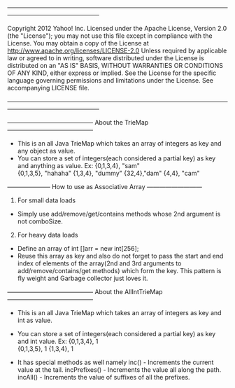 ———————————————————————————————————————————————————

Copyright 2012 Yahoo! Inc. Licensed under the Apache License, Version 2.0 (the "License"); 
you may not use this file except in compliance with the License. You may obtain a copy
 of the License at http://www.apache.org/licenses/LICENSE-2.0 Unless required by 
applicable law or agreed to in writing, software distributed under the License 
is distributed on an "AS IS" BASIS, WITHOUT WARRANTIES OR CONDITIONS OF ANY KIND, 
either express or implied. See the License for the specific language governing 
permissions and limitations under the License. See accompanying LICENSE file.

———————————————————————————————————————————————————

—————————————— About the TrieMap ——————————————

- This is an all Java TrieMap which takes an array of integers as key and any object as value.
-  You can store a set of integers(each considered a partial key) as key and anything as value. 
 Ex: 
  {0,1,3,4}, "sam"  
  {0,1,3,5}, "hahaha" 
  {1,3,4}, "dummy" 
  {32,4},"dam" 
  {4,4}, "cam"

——————— How to use as Associative Array —————————

1) For small data loads
- Simply use add/remove/get/contains methods whose 2nd argument is not comboSize.

2) For heavy data loads
- Define an array of int []arr = new int[256];
- Reuse this array as key and also do not forget to pass the start and end index of elements of the array(2nd and 3rd arguments to add/remove/contains/get methods) which form the key. This pattern is fly weight and Garbage collector just loves it.

—————————————— About the AllIntTrieMap ——————————————

- This is an all Java TrieMap which takes an array of integers as key and int as value.
- You can store a set of integers(each considered a partial key) as key and int value. 
 Ex: 
  {0,1,3,4}, 1  
  {0,1,3,5}, 1 
  {1,3,4}, 1 

- It has special methods as well namely 
 inc() -  Increments the current value at the tail.
 incPrefixes() - Increments the value all along the path.
 incAll() - Increments the value of suffixes of all the prefixes.


